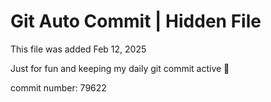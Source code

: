 # Git Auto Commit | Hidden File

This file was added Feb 12, 2025

Just for fun and keeping my daily git commit active 🤪

commit number: 79622
